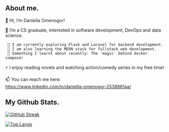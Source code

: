 ## About me.

👋 Hi, I’m Daniella Omenogor!

👀 I’m a CS graduate, interested in software development, DevOps and data science.

     🌱 I am currently exploring Flask and Laravel for backend development.
     🌱 I am also learning the MERN stack for fullstack web development.
     👀 Something I learnt about recently: The 'magic' behind docker compose!

⚡ I enjoy reading novels and watching action/comedy series in my free time!


📫 You can reach me here:  
     <https://www.linkedin.com/in/daniella-omenogor-2538861aa/>

 
## My Github Stats.

[![GitHub Streak](http://github-readme-streak-stats.herokuapp.com?user=Danie-O&theme=highcontrast&border_radius=5.4)](https://git.io/streak-stats)

<!-- ![Anurag's GitHub stats](https://github-readme-stats.vercel.app/api?username=Danie-O&count_private=true) -->

[![Top Langs](https://github-readme-stats.vercel.app/api/top-langs/?username=Danie-O&hide_progress=true&layout=compact&langs_count=8)](https://github.com/anuraghazra/github-readme-stats)

<!-- <a href="http://www.github.com/Danie-O"><img src="https://github-readme-stats.vercel.app/api?username=Danie-O&show_icons=true&hide=&count_private=true&title_color=FA7000&text_color=ffffff&icon_color=FA7000&bg_color=1c1917&hide_border=true&show_icons=true" alt="Danie-O's GitHub stats" /></a> 
<!---
Danie-O/Danie-O is a ✨ special ✨ repository because its `README.md` (this file) appears on your GitHub profile.
You can click the Preview link to take a look at your changes.
--->
